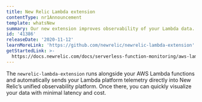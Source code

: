 ```yaml
---
title: New Relic Lambda extension
contentType: nr1Announcement
template: whatsNew
summary: Our new extension improves observability of your Lambda data.
id: '41386'
releaseDate: '2020-11-12'
learnMoreLink: 'https://github.com/newrelic/newrelic-lambda-extension'
getStartedLink: >-
  https://docs.newrelic.com/docs/serverless-function-monitoring/aws-lambda-monitoring/get-started/monitoring-aws-lambda-serverless-monitoring
---
```


The `newrelic-lambda-extension` runs alongside your AWS Lambda functions and automatically sends your Lambda platform telemetry directly into New Relic’s unified observability platform. Once there, you can quickly visualize your data with minimal latency and cost.
